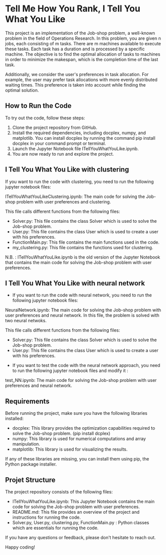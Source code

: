 # Tell Me How You Rank, I Tell You What You Like

This project is an implementation of the Job-shop problem, a well-known problem in the field of Operations Research. In this problem, you are given n jobs, each consisting of m tasks. There are m machines available to execute these tasks. Each task has a duration and is processed by a specific machine. The objective is to find the optimal allocation of tasks to machines in order to minimize the makespan, which is the completion time of the last task.

Additionally, we consider the user's preferences in task allocation. For example, the user may prefer task allocations with more evenly distributed waiting times. This preference is taken into account while finding the optimal solution.

## How to Run the Code 

To  try out the code, follow these steps:

1. Clone the project repository from GitHub.
2. Install the required dependencies, including docplex, numpy, and matplotlib. You can install docplex by running the command pip install docplex in your command prompt or terminal.
3. Launch the Jupyter Notebook file ITellYouWhatYouLike.ipynb.
4. You are now ready to run and explore the project.

## I Tell You What You Like with clustering

If you want to run the code with clustering, you need to run the following jupyter notebook files:

ITellYouWhatYouLikeClustering.ipynb: The main code for solving the Job-shop problem with user preferences and clustering.

This file calls different functions from the following files:
- Solver.py: This file contains the class Solver which is used to solve the Job-shop problem.
- User.py: This file contains the class User which is used to create a user with his preferences.
- FunctionMain.py: This file contains the main functions used in the code.
- my_clustering.py: This file contains the functions used for clustering.

N.B. : ITellYouWhatYouLike.ipynb is the old version of the Jupyter Notebook that contains the main code for solving the Job-shop problem with user preferences.

## I Tell You What You Like with neural network

* If you want to run the code with neural network, you need to run the following jupyter notebook files:

NeuralNetwork.ipynb: The main code for solving the Job-shop problem with user preferences and neural network.
In this file, the problem is solved with two neural netwoks. 

This file calls different functions from the following files:
- Solver.py: This file contains the class Solver which is used to solve the Job-shop problem.
- User.py: This file contains the class User which is used to create a user with his preferences.

* If you want to test the code with the neural network approach, you need to run the following jupyter notebook files and modify it :

test_NN.ipynb: The main code for solving the Job-shop problem with user preferences and neural network.


## Requirements 

Before running the project, make sure you have the following libraries installed:

- docplex: This library provides the optimization capabilities required to solve the Job-shop problem. (pip install dcplex)
- numpy: This library is used for numerical computations and array manipulation.
- matplotlib: This library is used for visualizing the results.

If any of these libraries are missing, you can install them using pip, the Python package installer.

## Projet Structure

The project repository consists of the following files:

- ITellYouWhatYouLike.ipynb: This Jupyter Notebook contains the main code for solving the Job-shop problem with user preferences.
- README.md: This file provides an overview of the project and instructions for running the code.
- Solver.py, User.py, clustering.py, FunctionMain.py : Python classes which are essentials for running the code. 

If you have any questions or feedback, please don't hesitate to reach out.

Happy coding!
